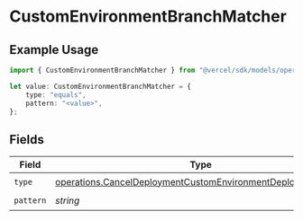 # CustomEnvironmentBranchMatcher

## Example Usage

```typescript
import { CustomEnvironmentBranchMatcher } from "@vercel/sdk/models/operations";

let value: CustomEnvironmentBranchMatcher = {
    type: "equals",
    pattern: "<value>",
};
```

## Fields

| Field                                                                                                                                      | Type                                                                                                                                       | Required                                                                                                                                   | Description                                                                                                                                |
| ------------------------------------------------------------------------------------------------------------------------------------------ | ------------------------------------------------------------------------------------------------------------------------------------------ | ------------------------------------------------------------------------------------------------------------------------------------------ | ------------------------------------------------------------------------------------------------------------------------------------------ |
| `type`                                                                                                                                     | [operations.CancelDeploymentCustomEnvironmentDeploymentsType](../../models/operations/canceldeploymentcustomenvironmentdeploymentstype.md) | :heavy_check_mark:                                                                                                                         | N/A                                                                                                                                        |
| `pattern`                                                                                                                                  | *string*                                                                                                                                   | :heavy_check_mark:                                                                                                                         | N/A                                                                                                                                        |